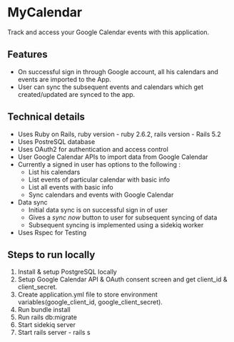 # MyCalendar

Track and access your Google Calendar events with this application.

## Features
* On successful sign in through Google account, all his calendars and events are imported to the App.
* User can sync the subsequent events and calendars which get created/updated are synced to the app.

## Technical details

* Uses Ruby on Rails, ruby version - ruby 2.6.2, rails version - Rails 5.2
* Uses PostreSQL database
* Uses OAuth2 for authentication and access control
* User Google Calendar APIs to import data from Google Calendar
* Currently a signed in user has options to the following : 
  - List his calendars
  - List events of particular calendar with basic info
  - List all events with basic info
  - Sync calendars and events with Google Calendar
* Data sync
  - Initial data sync is on successful sign in of user
  - Gives a *sync now* button to user for subsequent syncing of data
  - Subsequent syncing is implemented using a sidekiq worker
* Uses Rspec for Testing

## Steps to run locally 

1. Install & setup PostgreSQL locally
2. Setup Google Calendar API & OAuth consent screen and get client_id & client_secret.
3. Create application.yml file to store environment variables(google_client_id, google_client_secret).
4. Run bundle install
5. Run rails db:migrate
6. Start sidekiq server
7. Start rails server - rails s
